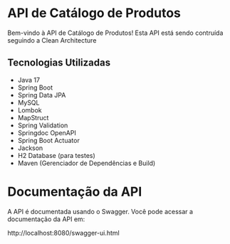 # API de Catálogo de Produtos

Bem-vindo à API de Catálogo de Produtos! Esta API está sendo contruída seguindo a Clean Architecture

## Tecnologias Utilizadas

- Java 17
- Spring Boot
- Spring Data JPA
- MySQL
- Lombok
- MapStruct
- Spring Validation
- Springdoc OpenAPI
- Spring Boot Actuator
- Jackson
- H2 Database (para testes)
- Maven (Gerenciador de Dependências e Build)

# Documentação da API

A API é documentada usando o Swagger. Você pode acessar a documentação da API em:

http://localhost:8080/swagger-ui.html

